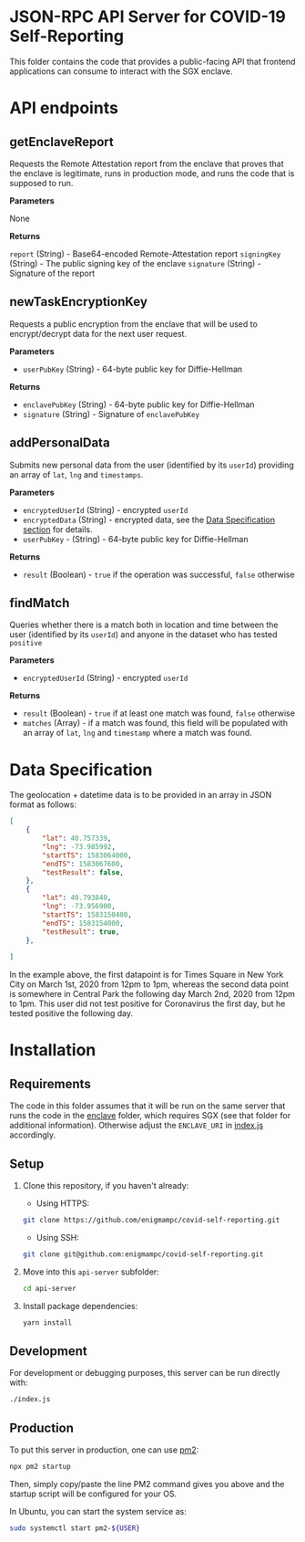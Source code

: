 # JSON-RPC API Server for COVID-19 Self-Reporting

This folder contains the code that provides a public-facing API that frontend applications can consume to interact with the SGX enclave.

# API endpoints

## getEnclaveReport

Requests the Remote Attestation report from the enclave that proves that the enclave is legitimate, runs in production mode, and runs the code that is supposed to run.

**Parameters**

None

**Returns**
 
`report` (String) - Base64-encoded Remote-Attestation report
`signingKey` (String) - The public signing key of the enclave
`signature` (String) - Signature of the report

## newTaskEncryptionKey

Requests a public encryption from the enclave that will be used to encrypt/decrypt data for the next user request.

**Parameters**

* `userPubKey` (String) - 64-byte public key for Diffie-Hellman

**Returns**

* `enclavePubKey` (String) - 64-byte public key for Diffie-Hellman
* `signature` (String) - Signature of `enclavePubKey`

## addPersonalData

Submits new personal data from the user (identified by its `userId`) providing an array of `lat`, `lng` and `timestamps`.

**Parameters**

* `encryptedUserId` (String) - encrypted `userId`
* `encryptedData` (String) - encrypted data, see the [Data Specification section](#data-specification) for details.
* `userPubKey` - (String) - 64-byte public key for Diffie-Hellman

**Returns**

* `result` (Boolean) - `true` if the operation was successful, `false` otherwise

## findMatch

Queries whether there is a match both in location and time between the user (identified by its `userId`) and anyone in the dataset who has tested `positive`

**Parameters**

* `encryptedUserId` (String) - encrypted `userId`

**Returns**

* `result` (Boolean) - `true` if at least one match was found, `false` otherwise
* `matches` (Array) - if a match was found, this field will be populated with an array of `lat`, `lng` and `timestamp` where a match was found.


# Data Specification

The geolocation + datetime data is to be provided in an array in JSON format as follows:

```json
[
	{
		"lat": 40.757339,
		"lng": -73.985992,
		"startTS": 1583064000,
		"endTS": 1583067600,
		"testResult": false,
	},
	{
		"lat": 40.793840,
		"lng": -73.956900,
		"startTS": 1583150400,
		"endTS": 1583154000,
		"testResult": true,
	},
	
]
```
In the example above, the first datapoint is for Times Square in New York City on March 1st, 2020 from 12pm to 1pm, whereas the second data point is somewhere in Central Park the following day March 2nd, 2020 from 12pm to 1pm. This user did not test positive for Coronavirus the first day, but he tested positive the following day.


# Installation

## Requirements

The code in this folder assumes that it will be run on the same server that runs the code in the [enclave](../enclave) folder, which requires SGX (see that folder for additional information). Otherwise adjust the `ENCLAVE_URI` in [index.js](index.js) accordingly.

## Setup

1. Clone this repository, if you haven't already:

    * Using HTTPS:

    ```bash
    git clone https://github.com/enigmampc/covid-self-reporting.git
    ```

    * Using SSH:

	```bash
	git clone git@github.com:enigmampc/covid-self-reporting.git
	```

2. Move into this `api-server` subfolder:

	```bash
	cd api-server
	```

3. Install package dependencies:

	```bash
	yarn install
	```

## Development

For development or debugging purposes, this server can be run directly with:

```bash
./index.js
```

## Production

To put this server in production, one can use [pm2](https://pm2.keymetrics.io/docs/usage/startup/):

```bash
npx pm2 startup
```

Then, simply copy/paste the line PM2 command gives you above and the startup script will be configured for your OS. 

In Ubuntu, you can start the system service as:

```bash
sudo systemctl start pm2-${USER}
```
